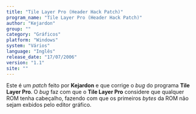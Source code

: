 ```yaml
---
title: "Tile Layer Pro (Header Hack Patch)"
program_name: "Tile Layer Pro (Header Hack Patch)"
author: "Kejardon"
group: ""
category: "Gráficos"
platform: "Windows"
system: "Vários"
language: "Inglês"
release_date: "17/07/2006"
version: "1.1"
site: ""
---
```

Este é um <i>patch</i> feito por <b>Kejardon</b> e que corrige o <i>bug</i> do programa <b>Tile Layer Pro</b>. O <i>bug</i> faz com que o <b>Tile Layer Pro</b> considere que qualquer ROM tenha cabeçalho, fazendo com que os primeiros <i>bytes</i> da ROM não sejam exbidos pelo editor gráfico.
